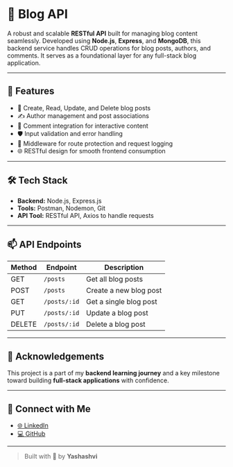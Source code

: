 # 📘 Blog API

A robust and scalable **RESTful API** built for managing blog content seamlessly. Developed using **Node.js**, **Express**, and **MongoDB**, this backend service handles CRUD operations for blog posts, authors, and comments. It serves as a foundational layer for any full-stack blog application.

---

## 🚀 Features

- 📄 Create, Read, Update, and Delete blog posts  
- ✍️ Author management and post associations  
- 💬 Comment integration for interactive content  
- 🛡️ Input validation and error handling  
- 🔐 Middleware for route protection and request logging  
- 🌐 RESTful design for smooth frontend consumption

---

## 🛠 Tech Stack

- **Backend:** Node.js, Express.js  
- **Tools:** Postman, Nodemon, Git
- **API Tool:** RESTful API, Axios to handle requests

---

## 📫 API Endpoints

| Method | Endpoint     | Description             |
|--------|--------------|-------------------------|
| GET    | `/posts`     | Get all blog posts      |
| POST   | `/posts`     | Create a new blog post  |
| GET    | `/posts/:id` | Get a single blog post  |
| PUT    | `/posts/:id` | Update a blog post      |
| DELETE | `/posts/:id` | Delete a blog post      |

---

## 🙌 Acknowledgements

This project is a part of my **backend learning journey** and a key milestone toward building **full-stack applications** with confidence.

---

## 🔗 Connect with Me

- [🌐 LinkedIn](https://www.linkedin.com/in/yashashvinikhare)
- [💻 GitHub](https://github.com/yashashviii)

---

> Built with 💙 by **Yashashvi**
